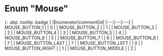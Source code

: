 # Enum "Mouse"
[ ](#){: .abp .tooltip .badge }
|Enumerator|comment|id|
|:--:|:--:|:--:|
| MOUSE_BUTTON_1 |  | 0 |
| MOUSE_BUTTON_2 |  | 1 |
| MOUSE_BUTTON_3 |  | 2 |
| MOUSE_BUTTON_4 |  | 3 |
| MOUSE_BUTTON_5 |  | 4 |
| MOUSE_BUTTON_6 |  | 5 |
| MOUSE_BUTTON_7 |  | 6 |
| MOUSE_BUTTON_8 |  | 7 |
| MOUSE_BUTTON_LAST |  | 7 |
| MOUSE_BUTTON_LEFT |  | 0 |
| MOUSE_BUTTON_RIGHT |  | 1 |
| MOUSE_BUTTON_MIDDLE |  | 2 |